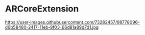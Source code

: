 # ARCoreExtension
 
https://user-images.githubusercontent.com/73282457/98778096-d6b58480-2417-11eb-9f03-66d81a89d7d1.jpg
